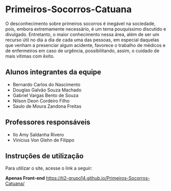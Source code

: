 # Primeiros-Socorros-Catuana

O desconhecimento sobre primeiros socorros é inegável na sociedade, pois, embora extremamente necessário, é um tema pouquíssimo discutido e divulgado. Entretanto, o maior conhecimento nessa área, além de ser um recurso útil no dia a dia de cada uma das pessoas, em especial daquelas que venham a presenciar algum acidente, favorece o trabalho de médicos e de enfermeiros em caso de urgência, possibilitando, assim, o cuidado de mais vítimas com êxito.

## Alunos integrantes da equipe

* Bernardo Carlos do Nascimento
* Douglas Galvão Souza Machado
* Gabriel Vargas Bento de Souza
* Nilson Deon Cordeiro Filho
* Saulo de Moura Zandona Freitas

## Professores responsáveis

* Ilo Amy Saldanha Rivero
* Vinícius Von Glehn de Filippo

## Instruções de utilização

Para utilizar o site, acesse o link a seguir:

**Apenas Front-end**
https://ti2-grupo14.github.io/Primeiros-Socorros-Catuana/

